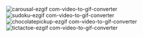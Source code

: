 ![carousal-ezgif com-video-to-gif-converter](https://github.com/user-attachments/assets/87ee2063-c53b-4589-b574-e3a60f0186a5) ![sudoku-ezgif com-video-to-gif-converter](https://github.com/user-attachments/assets/085c57e2-ee96-4ba4-a4ab-ecbb5ea041e7) ![chocolatepickup-ezgif com-video-to-gif-converter](https://github.com/user-attachments/assets/7ee0ad2f-ab71-4853-84c4-94fc2cc58432) ![tictactoe-ezgif com-video-to-gif-converter](https://github.com/user-attachments/assets/913c61da-c001-48e7-bdac-e57606de5d38)
